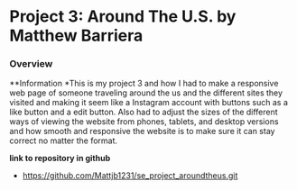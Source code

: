 # Project 3: Around The U.S. by Matthew Barriera

### Overview  

**Information
*This is my project 3 and how I had to make a responsive web page of someone traveling around the us and the different sites they visited and making it seem like a Instagram account with buttons such as a like button and a edit button. Also had to adjust the sizes of the different ways of viewing the website from phones, tablets, and desktop versions and how smooth and responsive the website is to make sure it can stay correct no matter the format.

**link to repository in github**
* https://github.com/Mattjb1231/se_project_aroundtheus.git